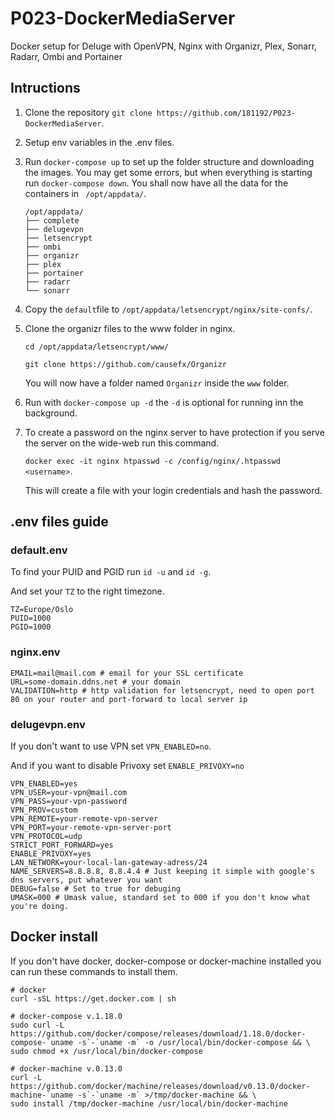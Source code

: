 # P023-DockerMediaServer
Docker setup for Deluge with OpenVPN, Nginx with Organizr, Plex, Sonarr, Radarr, Ombi and Portainer


## Intructions
1. Clone the repository `git clone https://github.com/181192/P023-DockerMediaServer`.
2. Setup env variables in the .env files.
3. Run `docker-compose up` to set up the folder structure and downloading the images. You may get some errors, but when 
   everything is starting run `docker-compose down`. You shall now have all the data for the containers in ` /opt/appdata/`.
   ```
   /opt/appdata/
   ├── complete
   ├── delugevpn
   ├── letsencrypt
   ├── ombi
   ├── organizr
   ├── plex
   ├── portainer
   ├── radarr
   └── sonarr 
   
4. Copy the `default`file to `/opt/appdata/letsencrypt/nginx/site-confs/`.
5. Clone the organizr files to the www folder in nginx.

   `cd /opt/appdata/letsencrypt/www/`
   
   `git clone https://github.com/causefx/Organizr`
   
   You will now have a folder named `Organizr` inside the `www` folder.
6. Run with `docker-compose up -d` the `-d` is optional for running inn the background.
7. To create a password on the nginx server to have protection if you serve the server on the wide-web run this command.

   `docker exec -it nginx htpasswd -c /config/nginx/.htpasswd <username>`. 
   
   This will create a file with your login credentials and hash the password.

## .env files guide
### default.env
To find your PUID and PGID run `id -u` and `id -g`. 

And set your `TZ` to the right timezone.
```
TZ=Europe/Oslo
PUID=1000
PGID=1000
```

### nginx.env
```
EMAIL=mail@mail.com # email for your SSL certificate
URL=some-domain.ddns.net # your domain
VALIDATION=http # http validation for letsencrypt, need to open port 80 on your router and port-forward to local server ip
```

### delugevpn.env
If you don't want to use VPN set `VPN_ENABLED=no`. 

And if you want to disable Privoxy set `ENABLE_PRIVOXY=no`
```
VPN_ENABLED=yes
VPN_USER=your-vpn@mail.com
VPN_PASS=your-vpn-password
VPN_PROV=custom
VPN_REMOTE=your-remote-vpn-server
VPN_PORT=your-remote-vpn-server-port
VPN_PROTOCOL=udp
STRICT_PORT_FORWARD=yes
ENABLE_PRIVOXY=yes
LAN_NETWORK=your-local-lan-gateway-adress/24
NAME_SERVERS=8.8.8.8, 8.8.4.4 # Just keeping it simple with google's dns servers, put whatever you want
DEBUG=false # Set to true for debuging
UMASK=000 # Umask value, standard set to 000 if you don't know what you're doing.
```


## Docker install
If you don't have docker, docker-compose or docker-machine installed you can run these commands to install them.
```
# docker
curl -sSL https://get.docker.com | sh

# docker-compose v.1.18.0
sudo curl -L https://github.com/docker/compose/releases/download/1.18.0/docker-compose-`uname -s`-`uname -m` -o /usr/local/bin/docker-compose && \
sudo chmod +x /usr/local/bin/docker-compose

# docker-machine v.0.13.0
curl -L https://github.com/docker/machine/releases/download/v0.13.0/docker-machine-`uname -s`-`uname -m` >/tmp/docker-machine && \
sudo install /tmp/docker-machine /usr/local/bin/docker-machine
```
